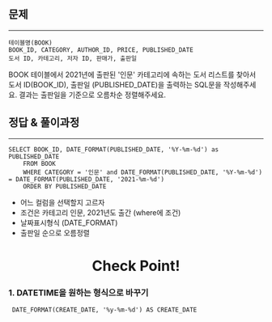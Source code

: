 ## 문제 
***
    테이블명(BOOK)
    BOOK_ID, CATEGORY, AUTHOR_ID, PRICE, PUBLISHED_DATE
    도서 ID, 카테고리, 저자 ID, 판매가, 출판일


BOOK 테이블에서 2021년에 출판된 '인문' 카테고리에 속하는 도서 리스트를 찾아서 도서 ID(BOOK_ID), 출판일 (PUBLISHED_DATE)을 출력하는 SQL문을 작성해주세요.
결과는 출판일을 기준으로 오름차순 정렬해주세요.
<br>
## 정답 & 풀이과정
***
    SELECT BOOK_ID, DATE_FORMAT(PUBLISHED_DATE, '%Y-%m-%d') as PUBLISHED_DATE 
        FROM BOOK 
        WHERE CATEGORY = '인문' and DATE_FORMAT(PUBLISHED_DATE, '%Y-%m-%d') = DATE_FORMAT(PUBLISHED_DATE, '2021-%m-%d') 
        ORDER BY PUBLISHED_DATE
- 어느 컬럼을 선택할지 고르자
- 조건은 카테고리 인문, 2021년도 출간 (where에 조건)
- 날짜표시형식 (DATE_FORMAT)
- 출판일 순으로 오름정렬


# <div align=center> Check Point! </div>
### 1. DATETIME을 원하는 형식으로 바꾸기
     DATE_FORMAT(CREATE_DATE, '%y-%m-%d') AS CREATE_DATE

      
